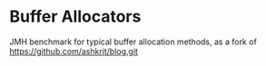 Buffer Allocators
===========

JMH benchmark for typical buffer allocation methods, as a fork of https://github.com/ashkrit/blog.git
